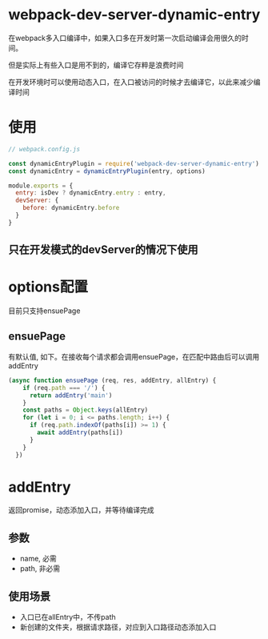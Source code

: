 # webpack-dev-server-dynamic-entry
在webpack多入口编译中，如果入口多在开发时第一次启动编译会用很久的时间。

但是实际上有些入口是用不到的，编译它存粹是浪费时间

在开发环境时可以使用动态入口，在入口被访问的时候才去编译它，以此来减少编译时间

# 使用

```javascript
// webpack.config.js

const dynamicEntryPlugin = require('webpack-dev-server-dynamic-entry')
const dynamicEntry = dynamicEntryPlugin(entry, options)

module.exports = {
  entry: isDev ? dynamicEntry.entry : entry,
  devServer: {
    before: dynamicEntry.before
  }
}
```

## 只在开发模式的devServer的情况下使用

# options配置
目前只支持ensuePage

## ensuePage
有默认值, 如下。在接收每个请求都会调用ensuePage，在匹配中路由后可以调用addEntry
```javascript
(async function ensuePage (req, res, addEntry, allEntry) {
    if (req.path === '/') {
      return addEntry('main')
    }
    const paths = Object.keys(allEntry)
    for (let i = 0; i <= paths.length; i++) {
      if (req.path.indexOf(paths[i]) >= 1) {
        await addEntry(paths[i])
      }
    }
  })
```

# addEntry
返回promise，动态添加入口，并等待编译完成

## 参数
- name, 必需
- path, 非必需

## 使用场景
- 入口已在allEntry中，不传path
- 新创建的文件夹，根据请求路径，对应到入口路径动态添加入口


